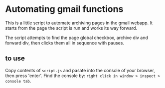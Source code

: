 # Automating gmail functions

This is a little script to automate archiving pages in the gmail webapp. It
starts from the page the script is run and works its way forward.

The script attempts to find the page global checkbox, archive div and forward
div, then clicks them all in sequence with pauses.

## to use

Copy contents of `script.js` and pasate into the console of your browser, then
press 'enter'. Find the console
by: `right click in window > inspect > console tab`.
